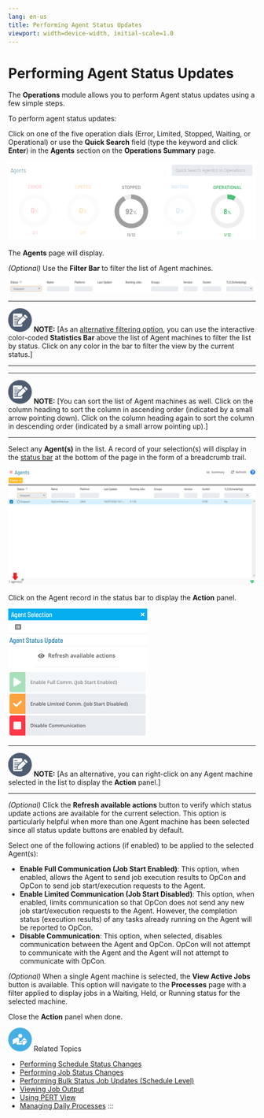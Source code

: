 ```yaml
---
lang: en-us
title: Performing Agent Status Updates
viewport: width=device-width, initial-scale=1.0
---
```


# Performing Agent Status Updates

The **Operations** module allows you to perform Agent status updates
using a few simple steps.

To perform agent status updates:

Click on one of the five operation dials (Error, Limited, Stopped,
Waiting, or Operational) or use the **Quick Search** field (type the
keyword and click **Enter**) in the **Agents** section on the
**Operations Summary** page.

![Agent Operation Dials](../../../Resources/Images/SM/Agent-Operation-Dials.png "Agent Operation Dials")

The **Agents** page will display.

*(Optional)* Use the **Filter Bar** to filter the list
of Agent machines.

![Agent Filter Bar](../../../Resources/Images/SM/Agent-Filter-Bar.png "Agent Filter Bar")

  -------------------------------------------------------------------------------------------------------------------------------- ---------------------------------------------------------------------------------------------------------------------------------------------------------------------------------------------------------------------------------------------------------------------------------------------------------------
  ![White pencil/paper icon on gray circular background](../../../Resources/Images/note-icon(48x48).png "Note icon")   **NOTE:** [As an [alternative filtering option](Managing-Daily-Processes.md#Interactive), you can use the interactive color-coded **Statistics Bar** above the list of Agent machines to filter the list by status. Click on any color in the bar to filter the view by the current status.]
  -------------------------------------------------------------------------------------------------------------------------------- ---------------------------------------------------------------------------------------------------------------------------------------------------------------------------------------------------------------------------------------------------------------------------------------------------------------

  -------------------------------------------------------------------------------------------------------------------------------- -----------------------------------------------------------------------------------------------------------------------------------------------------------------------------------------------------------------------------------------------------------------------------------------------------------
  ![White pencil/paper icon on gray circular background](../../../Resources/Images/note-icon(48x48).png "Note icon")   **NOTE:** [You can sort the list of Agent machines as well. Click on the column heading to sort the column in ascending order (indicated by a small arrow pointing down). Click on the column heading again to sort the column in descending order (indicated by a small arrow pointing up).]
  -------------------------------------------------------------------------------------------------------------------------------- -----------------------------------------------------------------------------------------------------------------------------------------------------------------------------------------------------------------------------------------------------------------------------------------------------------

Select any **Agent(s)** in the list. A record of your selection(s) will
display in the [status bar](SM-UI-Layout.md#Status) at the bottom
of the page in the form of a breadcrumb trail.

![Agent Processes](../../../Resources/Images/SM/Agent-Processes.png "Agent Processes")

Click on the Agent record in the status bar to display the **Action**
panel.

![Agent Status Update Panel](../../../Resources/Images/SM/Agent-Status-Update-Panel.png "Agent Status Update Panel")

  -------------------------------------------------------------------------------------------------------------------------------- -------------------------------------------------------------------------------------------------------------------------------------------
  ![White pencil/paper icon on gray circular background](../../../Resources/Images/note-icon(48x48).png "Note icon")   **NOTE:** [As an alternative, you can right-click on any Agent machine selected in the list to display the **Action** panel.]
  -------------------------------------------------------------------------------------------------------------------------------- -------------------------------------------------------------------------------------------------------------------------------------------

*(Optional)* Click the **Refresh available actions**
button to verify which status update actions are available for the
current selection. This option is particularly helpful when more than
one Agent machine has been selected since all status update buttons are
enabled by default.

Select one of the following actions (if enabled) to be applied to the
selected Agent(s):

- **Enable Full Communication (Job Start Enabled)**: This option, when
    enabled, allows the Agent to send job execution results to OpCon and
    OpCon to send job start/execution requests to the Agent.
- **Enable Limited Communication (Job Start Disabled)**: This option,
    when enabled, limits communication so that OpCon does not send any
    new job start/execution requests to the Agent. However, the
    completion status (execution results) of any tasks already running
    on the Agent will be reported to OpCon.
- **Disable Communication**: This option, when selected, disables
    communication between the Agent and OpCon. OpCon will not attempt to
    communicate with the Agent and the Agent will not attempt to
    communicate with OpCon.

*(Optional)* When a single Agent machine is selected,
the **View Active Jobs** button is available. This option will navigate
to the **Processes** page with a filter applied to display jobs in a
Waiting, Held, or Running status for the selected machine.

Close the **Action** panel when done.

![White \"person reading\" icon on blue circular background](../../../Resources/Images/moreinfo-icon(48x48).png "More Info icon")
Related Topics

- [Performing Schedule Status     Changes](Performing-Schedule-Status-Changes.md)
- [Performing Job Status     Changes](Performing-Job-Status-Changes.md)
- [Performing Bulk Status Job Updates (Schedule     Level)](Performing-Bulk-Job-Status-Updates--Schedule-Level.md)
- [Viewing Job Output](Viewing-Job-Output.md)
- [Using PERT View](Using-PERT-View.md)
- [Managing Daily Processes](Managing-Daily-Processes.md)
:::
